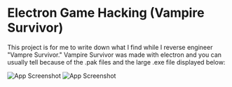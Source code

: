 
# Electron Game Hacking (Vampire Survivor)


This project is for me to write down what I find while I reverse engineer "Vampre Survivor." Vampire Survivor was made with electron and you can usually tell because of the .pak files and the large .exe file displayed below:


![App Screenshot](https://pasteboard.co/HMymmWTy9vR5.png)
![App Screenshot](https://pasteboard.co/HMymmWTy9vR5.png)
